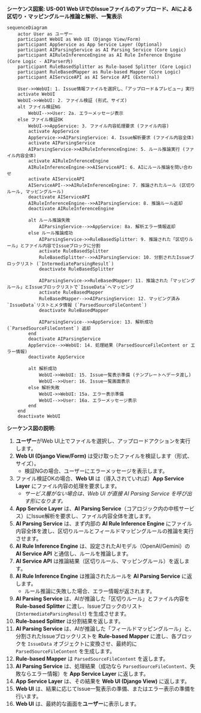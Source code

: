**シーケンス図案: US-001 Web UIでのIssueファイルのアップロード、AIによる区切り・マッピングルール推論と解析、一覧表示**

```mermaid
sequenceDiagram
    actor User as ユーザー
    participant WebUI as Web UI (Django View/Form)
    participant AppService as App Service Layer (Optional)
    participant AIParsingService as AI Parsing Service (Core Logic)
    participant AIRuleInferenceEngine as AI Rule Inference Engine (Core Logic - AIParser内)
    participant RuleBasedSplitter as Rule-based Splitter (Core Logic)
    participant RuleBasedMapper as Rule-based Mapper (Core Logic)
    participant AIServiceAPI as AI Service API (External)

    User->>WebUI: 1. Issue情報ファイルを選択し、「アップロード＆プレビュー」実行
    activate WebUI
    WebUI->>WebUI: 2. ファイル検証 (形式、サイズ)
    alt ファイル検証NG
        WebUI-->>User: 2a. エラーメッセージ表示
    else ファイル検証OK
        WebUI->>AppService: 3. ファイル内容処理要求 (ファイル内容)
        activate AppService
        AppService->>AIParsingService: 4. Issue解析要求 (ファイル内容全体)
        activate AIParsingService
        AIParsingService->>AIRuleInferenceEngine: 5. ルール推論実行 (ファイル内容全体)
        activate AIRuleInferenceEngine
        AIRuleInferenceEngine->>AIServiceAPI: 6. AIにルール推論を問い合わせ
        activate AIServiceAPI
        AIServiceAPI-->>AIRuleInferenceEngine: 7. 推論されたルール (区切りルール, マッピングルール)
        deactivate AIServiceAPI
        AIRuleInferenceEngine-->>AIParsingService: 8. 推論ルール返却
        deactivate AIRuleInferenceEngine

        alt ルール推論失敗
            AIParsingService-->>AppService: 8a. 解析エラー情報返却
        else ルール推論成功
            AIParsingService->>RuleBasedSplitter: 9. 推論された「区切りルール」とファイル内容でIssueブロックに分割
            activate RuleBasedSplitter
            RuleBasedSplitter-->>AIParsingService: 10. 分割されたIssueブロックリスト (`IntermediateParsingResult`)
            deactivate RuleBasedSplitter

            AIParsingService->>RuleBasedMapper: 11. 推論された「マッピングルール」とIssueブロックリストで`IssueData`へマッピング
            activate RuleBasedMapper
            RuleBasedMapper-->>AIParsingService: 12. マッピング済み`IssueData`リストとメタ情報 (`ParsedSourceFileContent`)
            deactivate RuleBasedMapper

            AIParsingService-->>AppService: 13. 解析成功 (`ParsedSourceFileContent`) 返却
        end
        deactivate AIParsingService
        AppService-->>WebUI: 14. 処理結果 (ParsedSourceFileContent or エラー情報)
        deactivate AppService

        alt 解析成功
            WebUI->>WebUI: 15. Issue一覧表示準備 (テンプレートへデータ渡し)
            WebUI-->>User: 16. Issue一覧画面表示
        else 解析失敗
            WebUI->>WebUI: 15a. エラー表示準備
            WebUI-->>User: 16a. エラーメッセージ表示
        end
    end
    deactivate WebUI

```

**シーケンス図の説明:**

1.  **ユーザー**がWeb UI上でファイルを選択し、アップロードアクションを実行します。
2.  **Web UI (Django View/Form)** は受け取ったファイルを検証します（形式、サイズ）。
    * 検証NGの場合、ユーザーにエラーメッセージを表示します。
3.  ファイル検証OKの場合、**Web UI** は（導入されていれば）**App Service Layer** にファイル内容の処理を要求します。
    * *サービス層がない場合は、Web UI が直接 AI Parsing Service を呼び出す形になります。*
4.  **App Service Layer** は、**AI Parsing Service**（コアロジック内の中核サービス）にIssue解析を要求し、ファイル内容全体を渡します。
5.  **AI Parsing Service** は、まず内部の **AI Rule Inference Engine** にファイル内容全体を渡し、区切りルールとフィールドマッピングルールの推論を実行させます。
6.  **AI Rule Inference Engine** は、設定されたAIモデル（OpenAI/Gemini）の**AI Service API** と通信し、ルールを推論します。
7.  **AI Service API** は推論結果（区切りルール、マッピングルール）を返します。
8.  **AI Rule Inference Engine** は推論されたルールを **AI Parsing Service** に返します。
    * ルール推論に失敗した場合、エラー情報が返されます。
9.  **AI Parsing Service** は、AIが推論した「区切りルール」とファイル内容を **Rule-based Splitter** に渡し、Issueブロックのリスト (`IntermediateParsingResult`) を生成させます。
10. **Rule-based Splitter** は分割結果を返します。
11. **AI Parsing Service** は、AIが推論した「フィールドマッピングルール」と、分割されたIssueブロックリストを **Rule-based Mapper** に渡し、各ブロックを `IssueData` オブジェクトに変換させ、最終的に `ParsedSourceFileContent` を生成します。
12. **Rule-based Mapper** は `ParsedSourceFileContent` を返します。
13. **AI Parsing Service** は、処理結果（成功なら `ParsedSourceFileContent`、失敗ならエラー情報）を **App Service Layer** に返します。
14. **App Service Layer** は、その結果を **Web UI (Django View)** に返します。
15. **Web UI** は、結果に応じてIssue一覧表示の準備、またはエラー表示の準備を行います。
16. **Web UI** は、最終的な画面を**ユーザー**に表示します。
